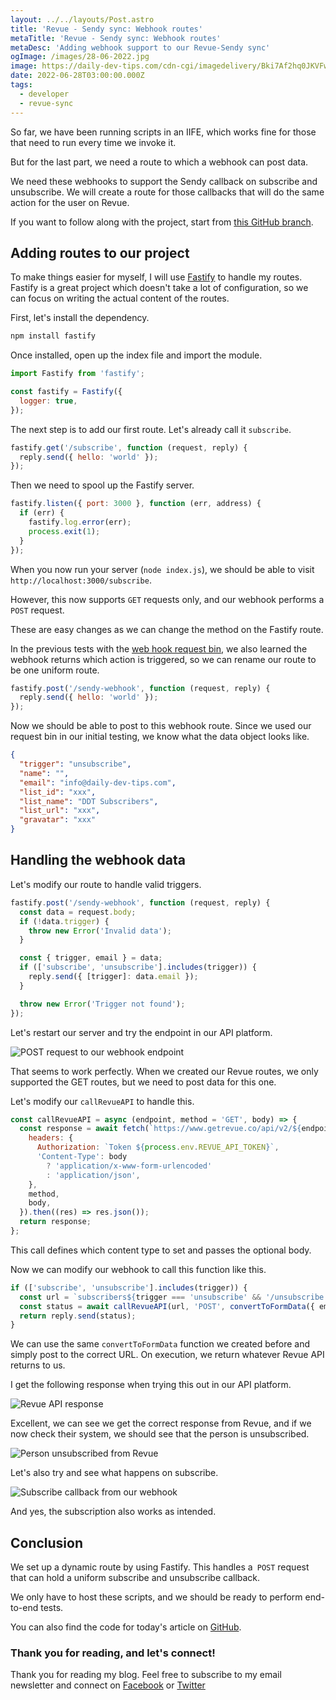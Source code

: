 ```yaml
---
layout: ../../layouts/Post.astro
title: 'Revue - Sendy sync: Webhook routes'
metaTitle: 'Revue - Sendy sync: Webhook routes'
metaDesc: 'Adding webhook support to our Revue-Sendy sync'
ogImage: /images/28-06-2022.jpg
image: https://daily-dev-tips.com/cdn-cgi/imagedelivery/Bki7Af2hq0JKVFw1XYYMQg/2eceaf31-4e8d-4644-c607-e78a5a710600
date: 2022-06-28T03:00:00.000Z
tags:
  - developer
  - revue-sync
---
```


So far, we have been running scripts in an IIFE, which works fine for those that need to run every time we invoke it.

But for the last part, we need a route to which a webhook can post data.

We need these webhooks to support the Sendy callback on subscribe and unsubscribe.
We will create a route for those callbacks that will do the same action for the user on Revue.

If you want to follow along with the project, start from [this GitHub branch](https://github.com/rebelchris/revue-sendy-sync/tree/part-2-sendy-api).

## Adding routes to our project

To make things easier for myself, I will use [Fastify](https://daily-dev-tips.com/posts/building-a-fastify-nodejs-server/) to handle my routes.
Fastify is a great project which doesn't take a lot of configuration, so we can focus on writing the actual content of the routes.

First, let's install the dependency.

```bash
npm install fastify
```

Once installed, open up the index file and import the module.

```js
import Fastify from 'fastify';

const fastify = Fastify({
  logger: true,
});
```

The next step is to add our first route. Let's already call it `subscribe`.

```js
fastify.get('/subscribe', function (request, reply) {
  reply.send({ hello: 'world' });
});
```

Then we need to spool up the Fastify server.

```js
fastify.listen({ port: 3000 }, function (err, address) {
  if (err) {
    fastify.log.error(err);
    process.exit(1);
  }
});
```

When you now run your server (`node index.js`), we should be able to visit `http://localhost:3000/subscribe`.

However, this now supports `GET` requests only, and our webhook performs a `POST` request.

These are easy changes as we can change the method on the Fastify route.

In the previous tests with the [web hook request bin](https://daily-dev-tips.com/posts/revue-sendy-sync-collecting-the-apis/#sendy-subscribe-webhook), we also learned the webhook returns which action is triggered, so we can rename our route to be one uniform route.

```js
fastify.post('/sendy-webhook', function (request, reply) {
  reply.send({ hello: 'world' });
});
```

Now we should be able to post to this webhook route.
Since we used our request bin in our initial testing, we know what the data object looks like.

```json
{
  "trigger": "unsubscribe",
  "name": "",
  "email": "info@daily-dev-tips.com",
  "list_id": "xxx",
  "list_name": "DDT Subscribers",
  "list_url": "xxx",
  "gravatar": "xxx"
}
```

## Handling the webhook data

Let's modify our route to handle valid triggers.

```js
fastify.post('/sendy-webhook', function (request, reply) {
  const data = request.body;
  if (!data.trigger) {
    throw new Error('Invalid data');
  }

  const { trigger, email } = data;
  if (['subscribe', 'unsubscribe'].includes(trigger)) {
    reply.send({ [trigger]: data.email });
  }

  throw new Error('Trigger not found');
});
```

Let's restart our server and try the endpoint in our API platform.

![POST request to our webhook endpoint](https://cdn.hashnode.com/res/hashnode/image/upload/v1655532077816/W95PrL2ct.png)

That seems to work perfectly.
When we created our Revue routes, we only supported the GET routes, but we need to post data for this one.

Let's modify our `callRevueAPI` to handle this.

```js
const callRevueAPI = async (endpoint, method = 'GET', body) => {
  const response = await fetch(`https://www.getrevue.co/api/v2/${endpoint}`, {
    headers: {
      Authorization: `Token ${process.env.REVUE_API_TOKEN}`,
      'Content-Type': body
        ? 'application/x-www-form-urlencoded'
        : 'application/json',
    },
    method,
    body,
  }).then((res) => res.json());
  return response;
};
```

This call defines which content type to set and passes the optional body.

Now we can modify our webhook to call this function like this.

```js
if (['subscribe', 'unsubscribe'].includes(trigger)) {
  const url = `subscribers${trigger === 'unsubscribe' && '/unsubscribe'}`;
  const status = await callRevueAPI(url, 'POST', convertToFormData({ email }));
  return reply.send(status);
}
```

We can use the same `convertToFormData` function we created before and simply post to the correct URL.
On execution, we return whatever Revue API returns to us.

I get the following response when trying this out in our API platform.

![Revue API response](https://cdn.hashnode.com/res/hashnode/image/upload/v1655538138996/2fFPB37kS.png)

Excellent, we can see we get the correct response from Revue, and if we now check their system, we should see that the person is unsubscribed.

![Person unsubscribed from Revue](https://cdn.hashnode.com/res/hashnode/image/upload/v1655538229976/GLkDSbkYK.png)

Let's also try and see what happens on subscribe.

![Subscribe callback from our webhook](https://cdn.hashnode.com/res/hashnode/image/upload/v1655538512842/Gvaxu4No4.png)

And yes, the subscription also works as intended.

## Conclusion

We set up a dynamic route by using Fastify. This handles a` POST` request that can hold a uniform subscribe and unsubscribe callback.

We only have to host these scripts, and we should be ready to perform end-to-end tests.

You can also find the code for today's article on [GitHub](https://github.com/rebelchris/revue-sendy-sync/tree/part-3-webhooks).

### Thank you for reading, and let's connect!

Thank you for reading my blog. Feel free to subscribe to my email newsletter and connect on [Facebook](https://www.facebook.com/DailyDevTipsBlog) or [Twitter](https://twitter.com/DailyDevTips1)
